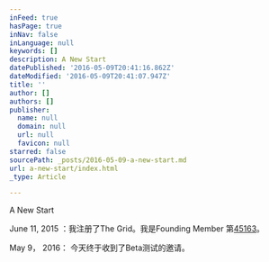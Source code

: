 ```yaml
---
inFeed: true
hasPage: true
inNav: false
inLanguage: null
keywords: []
description: A New Start
datePublished: '2016-05-09T20:41:16.862Z'
dateModified: '2016-05-09T20:41:07.947Z'
title: ''
author: []
authors: []
publisher:
  name: null
  domain: null
  url: null
  favicon: null
starred: false
sourcePath: _posts/2016-05-09-a-new-start.md
url: a-new-start/index.html
_type: Article

---
```

A New Start

June 11, 2015 ：我注册了The Grid。我是Founding Member 第​[45163][0]。​​​​​​​​​​​​

​May 9， 2016： ​​今天终于收到了Beta测试的邀请​​​​​​​。

[0]: HTTPS://THEGRID.IO/#45163